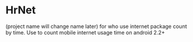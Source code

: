 HrNet 
=====
(project name will change name later)
for who use internet package count by time.
Use to count mobile internet usage time on android 2.2+
